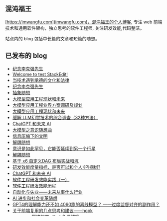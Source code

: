 ## 混沌福王
[https://imwangfu.com](imwangfu.com)，混沌福王的个人博客, 专注 web 前端技术和通用软件架构，独立思考的软件工程师, 关注研发效能,代码整洁。

站点内的 blog 包括中长篇的文章和短篇的随想。

## 已发布的 blog
- [纪念李克强先生](https://imwangfu.com/2023/10/likeqiang.html)
- [Welcome to test StackEdit!](https://imwangfu.com/2024/04/welcomefile.html)
- [当技术遇到承德的文化和法律](https://imwangfu.com/2023/09/about-chengde.html)
- [纪念李克强先生](https://imwangfu.com/2023/10/likeqiang.html)
- [抽象随想](https://imwangfu.com/2022/06/abstract-thinking.html)
- [大模型应用工程现状和未来](https://imwangfu.com/2024/03/llm-engineering-future.html)
- [大模型应用工程业界方案调研及规划](https://imwangfu.com/2024/03/llm-engineering-survey.html)
- [大模型应用工程现状和未来](https://imwangfu.com/2024/03/llm-engineering-future.html)
- [缓解 LLM幻觉技术的综合调查（32种方法）](https://imwangfu.com/2024/01/llm-illusion.html)
- [ChatGPT 和未来 AI](https://imwangfu.com/2023/02/chatgpt-feature.html)
- [大模型之意识随想曲](https://imwangfu.com/2024/02/random-deepin-llm-think.html)
- [信息压缩下的文明](https://imwangfu.com/2023/10/civilization.html)
- [解耦随想](https://imwangfu.com/2022/08/coupling-thinking.html)
- [意识是如此罕见，它能否延续到另一个行星](https://imwangfu.com/2024/04/consciousness-beyond-earth.html)
- [解耦随想](https://imwangfu.com/2022/08/coupling-thinking.html)
- [基于 x6 自定义DAG 布局实战和坑](https://imwangfu.com/2023/07/dag-in-x6.html)
- [研发效能度量指标，是否可以和个人KPI捆绑?](https://imwangfu.com/2022/08/can-not-measure-software.html)
- [ChatGPT 和未来 AI](https://imwangfu.com/2023/02/chatgpt-feature.html)
- [软件工程研发效能实践（一）](https://imwangfu.com/2022/06/software-efficiency-practice.html)
- [软件工程研发效能历程](https://imwangfu.com/2022/02/software-efficiency.html)
- [自动化与失业——未来从事什么行业](https://imwangfu.com/2022/08/feature-work.html)
- [AI 进步和社会变革随想](https://imwangfu.com/2023/04/gpt-think-about.html)
- [GPT4的理解能力还不如 4090跑的离线模型？ ——过度监督对齐的副作用？](https://imwangfu.com/2024/03/gpt4-translate-problem.html)
- [关于前端复用的几点思考和建议——hook](https://imwangfu.com/2022/09/hook-thinking.html)
- [vuepress搭建部署github免费博客](https://imwangfu.com/2020/02/github-pages-vuepress.html)
- [0.1秒，大型 h5 页面无缝闪开方案](https://imwangfu.com/2020/05/h5-optimize-to-second-opening.html)
- [关于前端复用的几点思考和建议——hook](https://imwangfu.com/2022/09/hook-thinking.html)
- [为何烦恼越来越多](https://imwangfu.com/2023/07/how-to-happy.html)
- [h5 秒开优化大全](https://imwangfu.com/2019/10/hybrid-h5-optimize.html)
- [第三方 web 应用进程隔离](https://imwangfu.com/2020/06/iframe-site-isolation.html)
- [vuepress搭建部署github免费博客](https://imwangfu.com/2020/02/github-pages-vuepress.html)
- [信息不对称获利随想](https://imwangfu.com/2023/04/information-asymmetry.html)
- [小程序同构方案kbone分析与适配](https://imwangfu.com/2019/12/kbone-analyze-and-adapter.html)
- [LinkedIn 如何基于Agent 构建大规模LLM产品？](https://imwangfu.com/2024/05/linkedin-llm-agent.html)
- [大模型 Prompts之提示工程](https://imwangfu.com/2023/09/llm-prmpt-of-cot.html)
- [multi-agent 多 Agent 代理协同的三种架构读《新零售：低价高效的数据赋能之路》](https://imwangfu.com/2020/04/new-retail-think.html)
- [致敬当代年轻人的“非暴力-不合作”](https://imwangfu.com/20243/05/muti-agent-llm.html)
- [读《新零售：低价高效的数据赋能之路》non-cooperation.html)
- [multi-agent 多 Agent 代理协同的三种架构](https://imwangfu.com/20204/04/new-retail-think5/muti-agent-llm.html)
- [冬日随想](https://imwangfu.com/2020/02/new-years-in-epidemic.html)
- [自主LLM机器人(Agent)原理和实现](https://imwangfu.com/2024/03/opendevin-source.html)
- [读《大教堂与集市》](https://imwangfu.com/2022/09/opensource-culture.html)
- [致敬当代年轻人的“非暴力-不合作”Rust 初步研究](https://imwangfu.com/2023/05/non-cooperatio2/12/rust-start-learn.html)
- [战争瘟疫、破和立](https://imwangfu.com/2022/12/plague-and-war.html)
- [web 跨域请求安全问题浅谈](https://imwangfu.com/2022/01/web-csrf.html)
- [Rust 初步研究](https://imwangfu.com/2022/12/rust-start-learn.html)
- [碎片之城：丧尸觉醒](https://imwangfu.com/2023/05/novel-create-by-ai.html)
- [社会财富、市场、信用货币启示录——自由主义和功利主义](https://imwangfu.com/2022/11/talk-to-value.html)
- [自然科学及真理随想](https://imwangfu.com/2022/108/the-gdp-randomscience-thinking.html)
- [启示录——自由主义和功利主义关于中国房价几种看法](https://imwangfu.com/2022/11/talk-to-valu0/05/think-about-housing-price.html)
- [复杂性、适应性和人类未来进化的方向](https://imwangfu.com/2022/08/the-human-random-thinking.html)
- [自然科学及真理社会财富、市场、信用货币随想](https://imwangfu.com/2022/108/the-science-thinking.html)
- [关于中国房价几种看法](https://imwangfu.com/2020/05/think-about-housing-pricegdp-random-thinking.html)
- [vscode 解析——如何维护海量模块依赖关系(一)](https://imwangfu.com/2022/05/vscode-di1.html)
- [vscode 解析——如何维护海量模块依赖关系(二)](https://imwangfu.com/2022/05/vscode-di2.html)
- [初探 vscode  （一）](https://imwangfu.com/2022/01/vscode-intro-1.html)
- [谁是我们和他们](https://imwangfu.com/2023/09/we-or-them.html)
- [前端离线化索](https://imwangfu.com/2019/08/web-offline-explore.html)
- [大型 web 应用公共组件架构思考](https://imwangfu.com/2020/06/web-component-plugin-system.html)
- [为什么小公司能胜出](https://imwangfu.com/2024/03/why-small-win.html)
- [世界为什么是这个样子？读《枪炮、病菌与钢铁》](https://imwangfu.com/2022/10/why-world.html)
- [前端离线化索](https://imwangfu.com/2019/08/web-offline-explore.html)
- [从零基础开始探索GPT](https://imwangfu.com/2023/12/zore-to-gpt.html)
- [人类意义和庄子的思考](https://imwangfu.com/2022/08/human-meaning-zhuangzi.html)
- [从零基础开始探索GPT](https://imwangfu.com/2023/12/zore-to-gpt.html)
## 未完成的 blog
- [2020，协作办公元年](https://imwangfu.com/2020/02/_2019-collaboration-work.html)
- [软件复用](https://imwangfu.com/2022/07/opp-and-reuse.html)
- [大型 react 项目演进之路](https://imwangfu.com/2020/02/web-2020.html)
- [vue3 组合式 API 的几点思考](https://imwangfu.com/2021/10/vue3-composition-api-think.html)
- [大型 react 项目演进之路](https://imwangfu.com/2020/02/web-2020.html)
## division


## 联系作者

imwangfu@gmail.com
<!--stackedit_data:
eyJoaXN0b3J5IjpbLTc3NDA2MDA1XX0=
-->